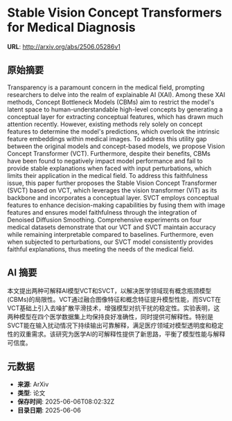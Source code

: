 # Stable Vision Concept Transformers for Medical Diagnosis

**URL**: http://arxiv.org/abs/2506.05286v1

## 原始摘要

Transparency is a paramount concern in the medical field, prompting
researchers to delve into the realm of explainable AI (XAI). Among these XAI
methods, Concept Bottleneck Models (CBMs) aim to restrict the model's latent
space to human-understandable high-level concepts by generating a conceptual
layer for extracting conceptual features, which has drawn much attention
recently. However, existing methods rely solely on concept features to
determine the model's predictions, which overlook the intrinsic feature
embeddings within medical images. To address this utility gap between the
original models and concept-based models, we propose Vision Concept Transformer
(VCT). Furthermore, despite their benefits, CBMs have been found to negatively
impact model performance and fail to provide stable explanations when faced
with input perturbations, which limits their application in the medical field.
To address this faithfulness issue, this paper further proposes the Stable
Vision Concept Transformer (SVCT) based on VCT, which leverages the vision
transformer (ViT) as its backbone and incorporates a conceptual layer. SVCT
employs conceptual features to enhance decision-making capabilities by fusing
them with image features and ensures model faithfulness through the integration
of Denoised Diffusion Smoothing. Comprehensive experiments on four medical
datasets demonstrate that our VCT and SVCT maintain accuracy while remaining
interpretable compared to baselines. Furthermore, even when subjected to
perturbations, our SVCT model consistently provides faithful explanations, thus
meeting the needs of the medical field.


## AI 摘要

本文提出两种可解释AI模型VCT和SVCT，以解决医学领域现有概念瓶颈模型(CBMs)的局限性。VCT通过融合图像特征和概念特征提升模型性能，而SVCT在VCT基础上引入去噪扩散平滑技术，增强模型对抗干扰的稳定性。实验表明，这两种模型在四个医学数据集上均保持良好准确性，同时提供可解释性。特别是SVCT能在输入扰动情况下持续输出可靠解释，满足医疗领域对模型透明度和稳定性的双重需求。该研究为医学AI的可解释性提供了新思路，平衡了模型性能与解释可信度。

## 元数据

- **来源**: ArXiv
- **类型**: 论文
- **保存时间**: 2025-06-06T08:02:32Z
- **目录日期**: 2025-06-06
